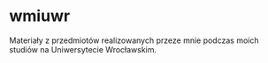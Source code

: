 # wmiuwr
Materiały z przedmiotów realizowanych przeze mnie podczas moich studiów na Uniwersytecie Wrocławskim.
